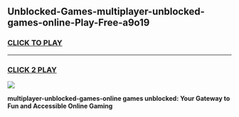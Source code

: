 
## Unblocked-Games-multiplayer-unblocked-games-online-Play-Free-a9o19
<h3>
<a href="https://premium76.site?title=multiplayer-unblocked-games-online&ref=15A">CLICK TO PLAY</a></h3>
<hr>

<h3>
<a href="https://premium76.site?title=multiplayer-unblocked-games-online&ref=15A">CLICK 2 PLAY</a>
  
</h3>

<a href="https://premium76.site?title=multiplayer-unblocked-games-online&ref=15A"><img src="https://clearcache.store/games.png"></a>


**multiplayer-unblocked-games-online games unblocked: Your Gateway to Fun and Accessible Online Gaming**
